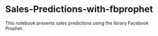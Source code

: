 # Sales-Predictions-with-fbprophet
This notebook presents sales predictions using the library Facebook Prophet. 
